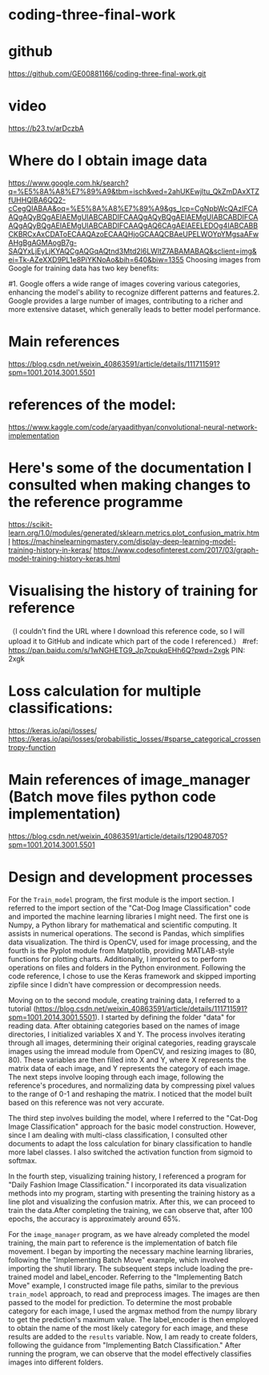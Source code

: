 
# coding-three-final-work


# github
https://github.com/GE00881166/coding-three-final-work.git

# video
https://b23.tv/arDczbA

# Where do I obtain image data
https://www.google.com.hk/search?q=%E5%8A%A8%E7%89%A9&tbm=isch&ved=2ahUKEwjltu_QkZmDAxXTZfUHHQlBA6QQ2-cCegQIABAA&oq=%E5%8A%A8%E7%89%A9&gs_lcp=CgNpbWcQAzIFCAAQgAQyBQgAEIAEMgUIABCABDIFCAAQgAQyBQgAEIAEMgUIABCABDIFCAAQgAQyBQgAEIAEMgUIABCABDIFCAAQgAQ6CAgAEIAEELEDOg4IABCABBCKBRCxAxCDAToECAAQAzoECAAQHjoGCAAQCBAeUPELWOYpYMgsaAFwAHgBgAGMAogB7g-SAQYxLjEyLjKYAQCgAQGqAQtnd3Mtd2l6LWltZ7ABAMABAQ&sclient=img&ei=Tk-AZeXXD9PL1e8PiYKNoAo&bih=640&biw=1355
Choosing images from Google for training data has two key benefits:

 #1. Google offers a wide range of images covering various categories, enhancing the model's ability to recognize different patterns and features.2. Google provides a large number of images, contributing to a richer and more extensive dataset, which generally leads to better model performance.

# Main references
https://blog.csdn.net/weixin_40863591/article/details/111711591?spm=1001.2014.3001.5501

# references of the model:
https://www.kaggle.com/code/aryaadithyan/convolutional-neural-network-implementation

# Here's some of the documentation I consulted when making changes to the reference programme

https://scikit-learn.org/1.0/modules/generated/sklearn.metrics.plot_confusion_matrix.html
https://machinelearningmastery.com/display-deep-learning-model-training-history-in-keras/
https://www.codesofinterest.com/2017/03/graph-model-training-history-keras.html

# Visualising the history of training for reference
（I couldn't find the URL where I download this reference code, so I will upload it to GitHub and indicate which part of the code I referenced.）
#ref: https://pan.baidu.com/s/1wNGHETG9_Jp7cpukqEHh6Q?pwd=2xgk PIN: 2xgk

# Loss calculation for multiple classifications:
https://keras.io/api/losses/
https://keras.io/api/losses/probabilistic_losses/#sparse_categorical_crossentropy-function



# Main references of image_manager (Batch move files python code implementation)
https://blog.csdn.net/weixin_40863591/article/details/129048705?spm=1001.2014.3001.5501





# Design and development processes
For the `Train_model` program, the first module is the import section. I referred to the import section of the "Cat-Dog Image Classification" code and imported the machine learning libraries I might need. The first one is Numpy, a Python library for mathematical and scientific computing. It assists in numerical operations. The second is Pandas, which simplifies data visualization. The third is OpenCV, used for image processing, and the fourth is the Pyplot module from Matplotlib, providing MATLAB-style functions for plotting charts. Additionally, I imported os to perform operations on files and folders in the Python environment. Following the code reference, I chose to use the Keras framework and skipped importing zipfile since I didn't have compression or decompression needs.

Moving on to the second module, creating training data, I referred to a tutorial (https://blog.csdn.net/weixin_40863591/article/details/111711591?spm=1001.2014.3001.5501). I started by defining the folder "data" for reading data. After obtaining categories based on the names of image directories, I initialized variables X and Y. The process involves iterating through all images, determining their original categories, reading grayscale images using the imread module from OpenCV, and resizing images to (80, 80). These variables are then filled into X and Y, where X represents the matrix data of each image, and Y represents the category of each image. The next steps involve looping through each image, following the reference's procedures, and normalizing data by compressing pixel values to the range of 0-1 and reshaping the matrix. I noticed that the model built based on this reference was not very accurate.

The third step involves building the model, where I referred to the "Cat-Dog Image Classification" approach for the basic model construction. However, since I am dealing with multi-class classification, I consulted other documents to adapt the loss calculation for binary classification to handle more label classes. I also switched the activation function from sigmoid to softmax.

In the fourth step, visualizing training history, I referenced a program for "Daily Fashion Image Classification." I incorporated its data visualization methods into my program, starting with presenting the training history as a line plot and visualizing the confusion matrix. After this, we can proceed to train the data.After completing the training, we can observe that, after 100 epochs, the accuracy is approximately around 65%.

For the `image_manager` program, as we have already completed the model training, the main part to reference is the implementation of batch file movement. I began by importing the necessary machine learning libraries, following the "Implementing Batch Move" example, which involved importing the shutil library. The subsequent steps include loading the pre-trained model and label_encoder. Referring to the "Implementing Batch Move" example, I constructed image file paths, similar to the previous `train_model` approach, to read and preprocess images. The images are then passed to the model for prediction. To determine the most probable category for each image, I used the argmax method from the numpy library to get the prediction's maximum value. The label_encoder is then employed to obtain the name of the most likely category for each image, and these results are added to the `results` variable. Now, I am ready to create folders, following the guidance from "Implementing Batch Classification." After running the program, we can observe that the model effectively classifies images into different folders.